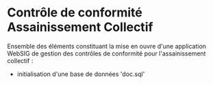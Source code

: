 # Contrôle de conformité Assainissement Collectif

Ensemble des éléments constituant la mise en ouvre d'une application WebSIG de gestion des contrôles de conformité pour l'assainissement collectif :
- initialisation d'une base de données 'doc.sql'
